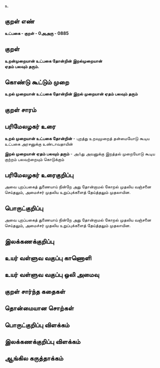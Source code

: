 உ

## குறள் எண் 

**உட்பகை - குறள் - 0அஅரு - 0885**

## குறள் 

**உறன்முறையான் உட்பகை தோன்றின் இறல்முறையான்  
ஏதம் பலவும் தரும்.**

## கொண்டு கூட்டும் முறை

**உறல் முறையான் உட்பகை தோன்றின் இறல் முறையான் ஏதம் பலவும் தரும்**

## குறள் சாரம் 


## பரிமேலழகர் உரை

**உறல் முறையான் உட்பகை தோன்றின்** - புறத்து உறவுமுறைத் தன்மையோடு கூடிய உட்பகை அரசனுக்கு உண்டாவதாயின் 

**இறல் முறையான் ஏதம் பலவும் தரும்** - அஃது அவனுக்கு இறத்தல் முறையோடு கூடிய குற்றம் பலவற்றையும் கொடுக்கும்

## பரிமேலழகர் உரைகுறிப்பு   

அவை புறப்பகைத் துணையாய் நின்றே அது தோன்றாமல் கோறல் முதலிய வஞ்சனை செய்தலும், அமைச்சர் முதலிய உறுப்புக்களைத் தேய்த்தலும் முதலாயின.

## பொருட்குறிப்பு 

அவை புறப்பகைத் துணையாய் நின்றே அது தோன்றாமல் கோறல் முதலிய வஞ்சனை செய்தலும், அமைச்சர் முதலிய உறுப்புக்களைத் தேய்த்தலும் முதலாயின.

## இலக்கணக்குறிப்பு  


## உயர் வள்ளுவ வகுப்பு காணொளி


## உயர் வள்ளுவ வகுப்பு ஒலி அமைவு 

 
## குறள் சார்ந்த கதைகள் 


## தொன்மையான சொற்கள்


## பொருட்குறிப்பு விளக்கம்


## இலக்கணக்குறிப்பு விளக்கம்


## ஆங்கில கருத்தாக்கம் 


